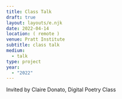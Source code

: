 ```yaml
---
title: Class Talk
draft: true
layout: layouts/e.njk
date: 2022-04-14
location: ( remote )
venue: Pratt Institute
subtitle: class talk
medium:
  - talk
type: project
year:
  - "2022"
---
```


Invited by Claire Donato, Digital Poetry Class
